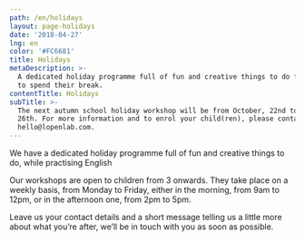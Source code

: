 ```yaml
---
path: /en/holidays
layout: page-holidays
date: '2018-04-27'
lng: en
color: '#FC6681'
title: Holidays
metaDescription: >-
  A dedicated holiday programme full of fun and creative things to do for kids
  to spend their break.
contentTitle: Holidays
subTitle: >-
  The next autumn school holiday workshop will be from October, 22nd to October,
  26th. For more information and to enrol your child(ren), please contact us on
  hello@lopenlab.com.
---
```

We have a dedicated holiday programme full of fun and creative things to do, while practising English

Our workshops are open to children from 3 onwards. They take place on a weekly basis, from Monday to Friday, either in the morning, from 9am to 12pm, or in the afternoon one, from 2pm to 5pm. 

Leave us your contact details and a short message telling us a little more about what you’re after, we’ll be in touch with you as soon as possible.

